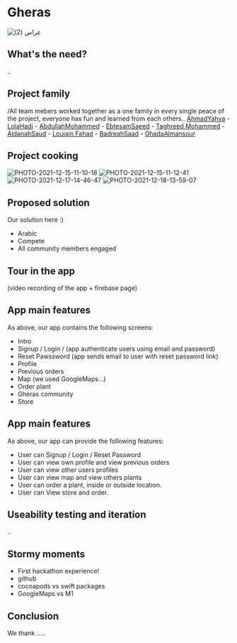 # Gheras
![غِراس (2)](https://user-images.githubusercontent.com/92252764/146649006-4d48d4b1-f753-49ea-8cfe-58b9d69937ea.png)



## What's the need?
..


## Project family
/All team mebers worked together as a one family in every single peace of the project, everyone has fun and learned from each others.. 
[AhmadYahya](https://github.com/ahmadyahyada) - [LolaHadi](https://github.com/LolaHadi) - [AbdullahMohammed](https://github.com/LolaHadi) - [EbtesamSaeed](https://github.com/LolaHadi) - [Taghreed Mohammed](https://github.com/LolaHadi) - [AldanahSaud](https://github.com/LolaHadi) - [Loujain Fahad](https://github.com/LolaHadi) - [BadreahSaad](https://github.com/LolaHadi) - [GhadaAlmansour](https://github.com/LolaHadi) 


## Project cooking
![PHOTO-2021-12-15-11-10-18](https://user-images.githubusercontent.com/92252764/146649027-88d68ca5-b30b-486f-befb-02686537fb76.jpg)
![PHOTO-2021-12-15-11-12-41](https://user-images.githubusercontent.com/92252764/146649036-c4f85345-878a-46bc-aca3-5b12c4e0a3a6.jpg)
![PHOTO-2021-12-17-14-46-47](https://user-images.githubusercontent.com/92252764/146649056-e842b831-6c7a-4ca8-851b-604d13f7861e.jpg)
![PHOTO-2021-12-18-13-59-07](https://user-images.githubusercontent.com/92252764/146649063-47ba7209-bc4c-4d0d-be4f-df41bc51f702.jpg)



## Proposed solution
Our solution here :)
- Arabic 
- Compete
- All community members engaged


## Tour in the app
(video recording of the app + firebase page)


## App main features
As above, our app contains the following screens:
- Intro
- Signup / Login / (app authenticate users using email and password)
- Reset Pawssword (app sends email to user with reset password link)
- Profile
- Previous orders
- Map (we used GoogleMaps...)
- Order plant
- Gheras community
- Store

## App main features
As above, our app can provide the following features:
- User can Signup / Login / Reset Password
- User can view own profile and view previous orders
- User can view other users profiles
- User can view map and view others plants
- User can order a plant, inside or outside location.
- User can View store and order. 

## Useability testing and iteration
..

## Stormy moments 
- First hackathon experience! 
- github
- cocoapods vs swift packages
- GoogleMaps vs M1


## Conclusion
We thank .....
